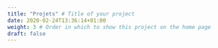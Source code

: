 ```yaml
---
title: "Projets" # Title of your project
date: 2020-02-24T13:36:14+01:00
weight: 3 # Order in which to show this project on the home page
draft: false
---
```

